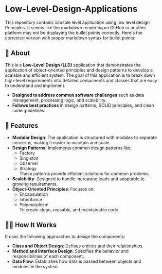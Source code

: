 # Low-Level-Design-Applications
This repository contains console level application using low level design Principles.
It seems like the markdown rendering on GitHub or another platform may not be displaying the bullet points correctly. Here's the corrected version with proper markdown syntax for bullet points:

## 📜 About  
This is a **Low-Level Design (LLD)** application that demonstrates the application of object-oriented principles and design patterns to develop a scalable and efficient system. The goal of this application is to break down high-level requirements into detailed components and classes that are easy to understand and implement.

- **Designed to address common software challenges** such as data management, processing logic, and scalability.  
- **Follows best practices** in design patterns, SOLID principles, and clean code guidelines.  

## 🔧 Features  
- **Modular Design**: The application is structured with modules to separate concerns, making it easier to maintain and scale.  
- **Design Patterns**: Implements common design patterns like:
  - Factory  
  - Singleton  
  - Observer  
  - Strategy  
  These patterns provide efficient solutions for common problems.  
- **Scalability**: Designed to handle increasing loads and adaptable to growing requirements.  
- **Object-Oriented Principles**: Focuses on:
  - Encapsulation  
  - Inheritance  
  - Polymorphism  
  To create clean, reusable, and maintainable code.  

## 🧑‍💻 How It Works  
It uses the following approaches to design the components:
- **Class and Object Design**: Defines entities and their relationships.  
- **Method and Interface Design**: Specifies the behavior and responsibilities of each component.  
- **Data Flow**: Establishes how data is passed between objects and modules in the system.  
